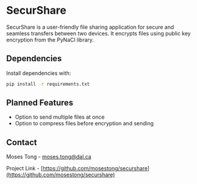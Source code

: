 # SecurShare

SecurShare is a user-friendly file sharing application for secure and seamless transfers between two devices. It encrypts files using public key encryption from the PyNaCl library.

## Dependencies

Install dependencies with:
  ```sh
  pip install -r requirements.txt
  ```

## Planned Features
* Option to send multiple files at once
* Option to compress files before encryption and sending

<!-- CONTACT -->
## Contact

Moses Tong - moses.tong@dal.ca

Project Link - [https://github.com/mosestong/securshare](https://github.com/mosestong/securshare)
